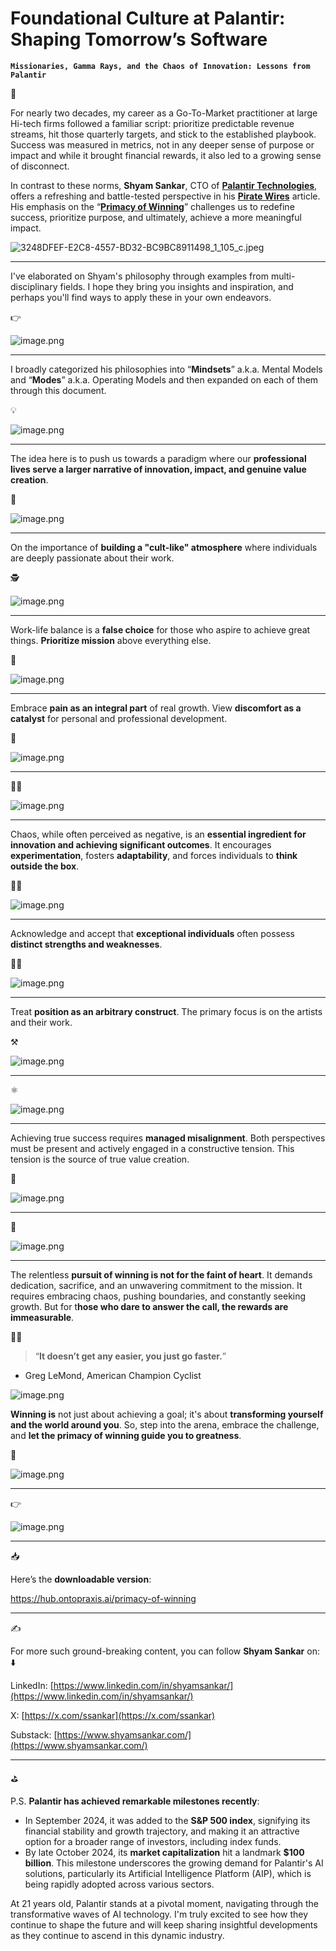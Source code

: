 # Foundational Culture at Palantir: Shaping Tomorrow’s Software

**`Missionaries, Gamma Rays, and the Chaos of Innovation: Lessons from Palantir`**

🚀

For nearly two decades, my career as a Go-To-Market practitioner at large Hi-tech firms followed a familiar script: prioritize predictable revenue streams, hit those quarterly targets, and stick to the established playbook.  Success was measured in metrics, not in any deeper sense of purpose or impact and while it brought financial rewards, it also led to a growing sense of disconnect.

In contrast to these norms, **Shyam Sankar**, CTO of [**Palantir Technologies**](https://www.palantir.com/), offers a refreshing and battle-tested perspective in his [**Pirate Wires**](https://www.piratewires.com/) article. His emphasis on the “[**Primacy of Winning**](https://www.piratewires.com/p/primacy-of-winning-shyam-sankar-palantir)” challenges us to redefine success, prioritize purpose, and ultimately, achieve a more meaningful impact.



![3248DFEF-E2C8-4557-BD32-BC9BC8911498_1_105_c.jpeg](3248DFEF-E2C8-4557-BD32-BC9BC8911498_1_105_c.jpeg)

---

I've elaborated on Shyam's philosophy through examples from multi-disciplinary fields. I hope they bring you insights and inspiration, and perhaps you'll find ways to apply these in your own endeavors.

👉

![image.png](image.png)



---

I broadly categorized his philosophies into “**Mindsets**” a.k.a. Mental Models and “**Modes**” a.k.a. Operating Models and then expanded on each of them through this document. 

💡

![image.png](image-1.png)



---

The idea here is to push us towards a paradigm where our **professional lives serve a larger narrative of innovation, impact, and genuine value creation**.

🏅

![image.png](image-2.png)



---

On the importance of **building a "cult-like" atmosphere** where individuals are deeply passionate about their work.

🕵️

![image.png](image-3.png)



---

Work-life balance is a **false choice** for those who aspire to achieve great things. **Prioritize mission** above everything else.

🤹

![image.png](image-4.png)



---

Embrace **pain as an integral part** of real growth. View **discomfort as a catalyst** for personal and professional development.

💪

![image.png](image-5.png)



---

🧑‍🎨

![image.png](image-6.png)



---

Chaos, while often perceived as negative, is an **essential ingredient for innovation and achieving significant outcomes**. It encourages **experimentation**, fosters **adaptability**, and forces individuals to **think outside the box**.

🤷‍♀️

![image.png](image-7.png)



---

Acknowledge and accept that **exceptional individuals** often possess **distinct strengths and weaknesses**.

🦸‍♀️

![image.png](image-8.png)



---

Treat **position as an arbitrary construct**. The primary focus is on the artists and their work.

⚒️

![image.png](image-9.png)



---

⚛️

![image.png](image-10.png)



---

Achieving true success requires **managed misalignment**. Both perspectives must be present and actively engaged in a constructive tension. This tension is the source of true value creation.

🤔

![image.png](image-11.png)



---

🥷

![image.png](image-12.png)



---

The relentless **pursuit of winning is not for the faint of heart**. It demands dedication, sacrifice, and an unwavering commitment to the mission. It requires embracing chaos, pushing boundaries, and constantly seeking growth. But for t**hose who dare to answer the call, the rewards are immeasurable**. 

🚴‍♂️

> “**It doesn’t get any easier, you just go faster.**” 
- Greg LeMond, American Champion Cyclist
> 


![image.png](image-13.png)

**Winning is** not just about achieving a goal; it's about **transforming yourself and the world around you**. So, step into the arena, embrace the challenge, and **let the primacy of winning guide you to greatness**.

🙌

![image.png](image-14.png)



---

👉

![image.png](image-15.png)



---

📥

Here’s the **downloadable version**:

https://hub.ontopraxis.ai/primacy-of-winning



---

✍️

For more such ground-breaking content, you can follow **Shyam Sankar** on: ⬇️

LinkedIn: [https://www.linkedin.com/in/shyamsankar/](https://www.linkedin.com/in/shyamsankar/)

X: [https://x.com/ssankar](https://x.com/ssankar)

Substack: [https://www.shyamsankar.com/](https://www.shyamsankar.com/)



---

⛳

P.S. **Palantir has achieved remarkable milestones recently**:

- In September 2024, it was added to the **S&P 500 index**, signifying its financial stability and growth trajectory, and making it an attractive option for a broader range of investors, including index funds.
- By late October 2024, its **market capitalization** hit a landmark **$100 billion**. This milestone underscores the growing demand for Palantir's AI solutions, particularly its Artificial Intelligence Platform (AIP), which is being rapidly adopted across various sectors.

At 21 years old, Palantir stands at a pivotal moment, navigating through the transformative waves of AI technology. I'm truly excited to see how they continue to shape the future and will keep sharing insightful developments as they continue to ascend in this dynamic industry.
